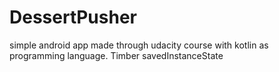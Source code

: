 # DessertPusher
simple android app made through udacity course with kotlin as programming language.
Timber 
savedInstanceState
